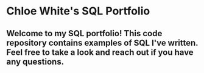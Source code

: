 # Chloe White's SQL Portfolio

## Welcome to my SQL portfolio! This code repository contains examples of SQL I've written. Feel free to take a look and reach out if you have any questions.
